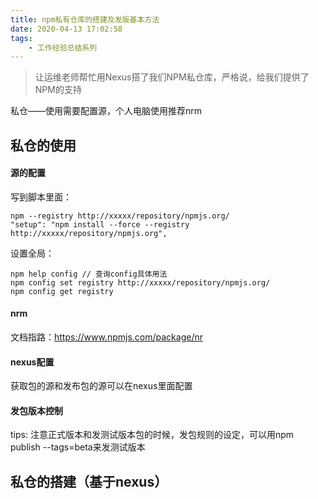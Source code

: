 ```yaml
---
title: npm私有仓库的搭建及发版基本方法
date: 2020-04-13 17:02:58
tags:
    - 工作经验总结系列
---
```


> 让运维老师帮忙用Nexus搭了我们NPM私仓库，严格说，给我们提供了NPM的支持

私仓——使用需要配置源，个人电脑使用推荐nrm

## 私仓的使用

#### 源的配置
写到脚本里面：
```
npm --registry http://xxxxx/repository/npmjs.org/
"setup": "npm install --force --registry http://xxxxx/repository/npmjs.org",
```
设置全局：
```
npm help config // 查询config具体用法
npm config set registry http://xxxxx/repository/npmjs.org/
npm config get registry
```

#### nrm
文档指路：https://www.npmjs.com/package/nr

#### nexus配置
获取包的源和发布包的源可以在nexus里面配置

#### 发包版本控制
tips: 注意正式版本和发测试版本包的时候，发包规则的设定，可以用npm publish --tags=beta来发测试版本


## 私仓的搭建（基于nexus）